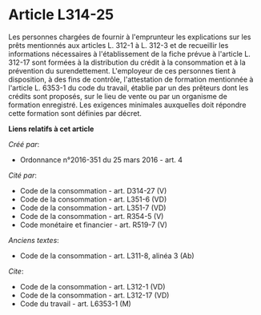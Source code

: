 # Article L314-25

Les personnes chargées de fournir à l'emprunteur les explications sur les prêts mentionnés aux articles L. 312-1 à L. 312-3
et de recueillir les informations nécessaires à l'établissement de la fiche prévue à l'article L. 312-17 sont formées à la
distribution du crédit à la consommation et à la prévention du surendettement. L'employeur de ces personnes tient à
disposition, à des fins de contrôle, l'attestation de formation mentionnée à l'article L. 6353-1 du code du travail, établie
par un des prêteurs dont les crédits sont proposés, sur le lieu de vente ou par un organisme de formation enregistré. Les
exigences minimales auxquelles doit répondre cette formation sont définies par décret.

**Liens relatifs à cet article**

_Créé par_:

  - Ordonnance n°2016-351 du 25 mars 2016 - art. 4

_Cité par_:

  - Code de la consommation - art. D314-27 (V)
  - Code de la consommation - art. L351-6 (VD)
  - Code de la consommation - art. L351-7 (VD)
  - Code de la consommation - art. R354-5 (V)
  - Code monétaire et financier - art. R519-7 (V)

_Anciens textes_:

  - Code de la consommation - art. L311-8, alinéa 3 (Ab)

_Cite_:

  - Code de la consommation - art. L312-1 (VD)
  - Code de la consommation - art. L312-17 (VD)
  - Code du travail - art. L6353-1 (M)
